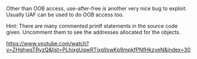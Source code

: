 Other than OOB access, use-after-free is another very nice bug to exploit. Usually UAF can be used to do OOB access too.

Hint: There are many commented printf statements in the source code given. Uncomment them to see the addresses allocated for the objects.

https://www.youtube.com/watch?v=ZHghwsTRyzQ&list=PLhixgUqwRTjxglIswKp9mpkfPNfHkzyeN&index=30